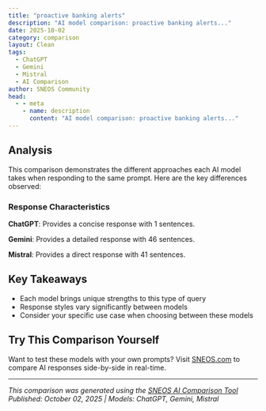 ```yaml
---
title: "proactive banking alerts"
description: "AI model comparison: proactive banking alerts..."
date: 2025-10-02
category: comparison
layout: Clean
tags:
  - ChatGPT
  - Gemini
  - Mistral
  - AI Comparison
author: SNEOS Community
head:
  - - meta
    - name: description
      content: "AI model comparison: proactive banking alerts..."
---
```


<ChatComparison
  title="proactive banking alerts"
  prompt="proactive banking alerts"
  :responses='{"ChatGPT": "Proactive banking alerts are notifications sent by banks to keep customers informed about important account-related events. These alerts can help customers manage their finances more effectively and enhance their security. Here are some common types of proactive banking alerts:\n\n1. **Low Balance Alerts**: Notifies customers when their account balance falls below a specified threshold to help avoid overdrafts or fees.\n\n2. **Transaction Alerts**: Informs customers of significant transactions, such as large purchases or withdrawals, to ensure they are aware of activity on their accounts.\n\n3. **Fraud Alerts**: Alerts customers to suspicious transactions that deviate from their usual spending patterns, allowing them to take immediate action if necessary.\n\n4. **Bill Payment Reminders**: Sends reminders about upcoming bill payments to help customers avoid late fees.\n\n5. **Deposit Alerts**: Notifies customers when a deposit is made into their account, whether it&#x27;s a paycheck, a transfer, or another type of deposit.\n\n6. **Payment Received Alerts**: Informs customers when a payment they are expecting has been received, which is particularly useful for business accounts.\n\n7. **Account Statement Alerts**: Notifies customers when a new account statement is available for viewing, encouraging them to review their account activity.\n\n8. **Account Limit Alerts**: Alerts when the customer is approaching credit or withdrawal limits on their accounts, preventing potential issues.\n\n9. **Loan Payment Alerts**: Reminds customers of upcoming loan payments and their due dates to ensure timely payments.\n\n10. **Security Alerts**: Notifies customers of any changes to account settings, such as password changes or updates to personal information.\n\n### Benefits of Proactive Banking Alerts:\n- **Enhanced Security**: Customers can quickly react to unauthorized transactions.\n- **Financial Management**: Helps customers keep track of spending and budgeting.\n- **Reduced Fees**: Alerts can help avoid overdrafts and late fees by prompting timely action.\n- **Convenience**: Keeps customers informed without needing them to check their accounts constantly.\n\nMost banks offer customizable alert options through their mobile banking apps or online banking platforms, allowing customers to choose which alerts they want to receive and how they’d like to be notified (e.g., via text, email, or app notifications).", "Gemini": "Proactive banking alerts are automated notifications sent by a bank to its customers to help them manage their finances more effectively, prevent fraud, and stay informed about their account activity. They are designed to anticipate potential issues or opportunities and provide timely information.\n\nHere\u0027s a breakdown of key aspects of proactive banking alerts:\n\n**Types of Proactive Banking Alerts:**\n\n* **Fraud Prevention:**\n * **Unusual Transaction Alerts:** Notifies you of transactions that deviate from your typical spending patterns (e.g., large purchases, transactions in unfamiliar locations, multiple transactions in a short period).\n * **Suspicious Login Attempts:** Alerts you when someone tries to log in to your account from an unrecognized device or location.\n * **New Payee Added:** Notifies you when a new payee is added to your bill payment system.\n * **Card-Not-Present Transactions:** Alerts for online or phone purchases made without physically swiping your card.\n* **Account Management:**\n * **Low Balance Alerts:** Warns you when your account balance falls below a specified threshold.\n * **Overdraft Alerts:** Notifies you when your account is at risk of being overdrawn or when an overdraft has occurred.\n * **Bill Payment Reminders:** Reminds you of upcoming bill payment due dates.\n * **Large Deposit Notifications:** Informs you of substantial deposits to your account.\n * **Available Credit Reminders:** For credit cards, alerts on available credit limits.\n * **Transaction Alerts:** Notifies you for every transaction (or transactions above a certain amount).\n* **Security Alerts:**\n * **Address Change Confirmation:** Confirms when your address has been changed on file.\n * **Password Reset Notification:** Informs you when your password has been reset.\n* **Financial Management:**\n * **Budget Tracking Alerts:** Alerts you when you\u0027re approaching or exceeding your budgeted spending in specific categories.\n * **High Spending Alerts:** Notifies you when your spending exceeds a pre-defined limit within a specific timeframe.\n * **Savings Goal Progress:** Provides updates on your progress towards savings goals.\n * **Interest Rate Changes:** Alerts on changes in interest rates on savings accounts, loans, or mortgages.\n\n**Benefits of Proactive Banking Alerts:**\n\n* **Early Fraud Detection:** Quickly identify and report fraudulent activity before it causes significant damage.\n* **Improved Financial Awareness:** Stay informed about your account balances, spending habits, and potential financial risks.\n* **Reduced Overdraft Fees:** Avoid costly overdraft fees by receiving timely low balance warnings.\n* **Better Budgeting and Spending Control:** Track your spending and stay within your budget.\n* **Convenience:** Receive important information automatically without having to constantly check your accounts.\n* **Enhanced Security:** Protect your account from unauthorized access and identity theft.\n* **Peace of Mind:** Knowing you\u0027ll be alerted to potential issues can reduce stress and anxiety.\n\n**How to Set Up Proactive Banking Alerts:**\n\n* **Online Banking:** Log in to your online banking portal and look for the \u0022Alerts,\u0022 \u0022Notifications,\u0022 or \u0022Settings\u0022 section.\n* **Mobile Banking App:** Navigate to the settings or preferences section of your bank\u0027s mobile app.\n* **Customer Service:** Contact your bank\u0027s customer service department and ask them to help you set up alerts.\n\n**Delivery Methods:**\n\n* **SMS Text Message:** Alerts sent directly to your mobile phone via SMS.\n* **Email:** Notifications sent to your registered email address.\n* **Push Notifications:** Alerts delivered directly to your bank\u0027s mobile app on your smartphone or tablet.\n* **In-App Messages:** Messages displayed within the banking application itself.\n\n**Customization:**\n\n* Most banks allow you to customize the types of alerts you receive, the threshold amounts, and the delivery methods. Carefully consider what alerts are most important to you and tailor your settings accordingly.\n\n**Things to Consider:**\n\n* **Alert Fatigue:** Avoid setting up too many alerts, as this can lead to alert fatigue and you may start ignoring them.\n* **Accuracy:** Ensure your contact information (phone number and email address) is up-to-date so you receive alerts promptly.\n* **Security:** Be wary of suspicious messages claiming to be from your bank. Never click on links or provide personal information in response to unsolicited messages. Always log in to your account directly through your bank\u0027s website or app.\n* **Fees:** While most proactive banking alerts are free, some banks may charge for certain types of alerts. Check with your bank to confirm any associated fees.\n\nIn summary, proactive banking alerts are a valuable tool for managing your finances, preventing fraud, and staying informed about your account activity. By setting up the right alerts, you can gain greater control over your financial well-being and protect yourself from potential risks. Review your bank\u0027s alert options and customize them to meet your specific needs.\n", "Mistral": "Proactive banking alerts are automated notifications sent by banks to their customers to keep them informed about their account activities, potential fraud, or other important financial events. These alerts help customers stay on top of their finances and can enhance security by quickly identifying unusual or suspicious activities. Here are some common types of proactive banking alerts:\n\n1. **Transaction Alerts**:\n - **Debit/Credit Card Transactions**: Notifications for every transaction made using a debit or credit card.\n - **Large Transactions**: Alerts for transactions above a certain threshold.\n - **International Transactions**: Notifications for transactions made outside the customer\u0027s home country.\n\n2. **Account Balance Alerts**:\n - **Low Balance Alerts**: Warnings when the account balance falls below a specified amount.\n - **Overdraft Alerts**: Notifications when an account is overdrawn.\n\n3. **Fraud Alerts**:\n - **Unusual Activity**: Alerts for transactions that deviate from the customer\u0027s usual spending patterns.\n - **Suspicious Transactions**: Notifications for transactions that the bank\u0027s fraud detection system flags as potentially fraudulent.\n\n4. **Bill Payment Alerts**:\n - **Upcoming Bills**: Reminders for upcoming bill payments.\n - **Missed Payments**: Notifications for missed or overdue payments.\n\n5. **Deposit Alerts**:\n - **Direct Deposits**: Notifications when a direct deposit is made into the account.\n - **Check Deposits**: Alerts for check deposits, including mobile deposits.\n\n6. **Security Alerts**:\n - **Login Attempts**: Notifications for login attempts, especially from new devices or locations.\n - **Password Changes**: Alerts for changes to account passwords or security settings.\n\n7. **Investment Alerts**:\n - **Portfolio Changes**: Notifications for significant changes in investment portfolios.\n - **Market Updates**: Alerts for market movements that could impact investments.\n\n8. **Loan Alerts**:\n - **Payment Reminders**: Notifications for upcoming loan payments.\n - **Interest Rate Changes**: Alerts for changes in loan interest rates.\n\n9. **General Account Alerts**:\n - **Statement Availability**: Notifications when monthly statements are available.\n - **Account Updates**: Alerts for changes to account information, such as address updates.\n\n10. **Custom Alerts**:\n - **Personalized Notifications**: Customers can set up alerts based on their specific needs and preferences.\n\n### Benefits of Proactive Banking Alerts:\n- **Enhanced Security**: Quickly identify and respond to potential fraud.\n- **Financial Management**: Stay informed about account activities and manage finances more effectively.\n- **Peace of Mind**: Know that the bank is actively monitoring and alerting you to important events.\n- **Convenience**: Receive timely notifications without having to constantly check account balances or transactions.\n\n### Channels for Receiving Alerts:\n- **SMS/Text Messages**: Instant notifications sent to the customer\u0027s mobile phone.\n- **Email**: Detailed alerts sent to the customer\u0027s email address.\n- **Push Notifications**: Alerts sent directly to the customer\u0027s mobile banking app.\n- **Phone Calls**: Automated or personal calls for critical alerts.\n\nProactive banking alerts are a valuable tool for both banks and customers, providing a layer of security and convenience that enhances the overall banking experience."}' 
  published-date="13:00"
/>

## Analysis

This comparison demonstrates the different approaches each AI model takes when responding to the same prompt. Here are the key differences observed:

### Response Characteristics

**ChatGPT**: Provides a concise response with 1 sentences. 

**Gemini**: Provides a detailed response with 46 sentences. 

**Mistral**: Provides a direct response with 41 sentences. 

## Key Takeaways

- Each model brings unique strengths to this type of query
- Response styles vary significantly between models
- Consider your specific use case when choosing between these models

## Try This Comparison Yourself

Want to test these models with your own prompts? Visit [SNEOS.com](https://sneos.com) to compare AI responses side-by-side in real-time.

---

*This comparison was generated using the [SNEOS AI Comparison Tool](https://sneos.com)*
*Published: October 02, 2025 | Models: ChatGPT, Gemini, Mistral*
